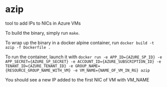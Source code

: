 # azip
tool to add IPs to NICs in Azure VMs

To build the binary, simply run `make`.

To wrap up the binary in a docker alpine container, run `docker build -t azip -f Dockerfile .`

To run the container, launch it with `docker run -e APP_ID={AZURE_SP_ID} -e APP_SECRET={AZURE_SP_SECRET} -e ACCOUNT_ID={AZURE_SUBSCRIPTION_ID} -e TENANT_ID={AZURE_TENANT_ID} -e GROUP_NAME={RESOURCE_GROUP_NAME_WITH_VM} -e VM_NAME={NAME_OF_VM_IN_RG} azip`

You should see a new IP added to the first NIC of VM with VM_NAME
